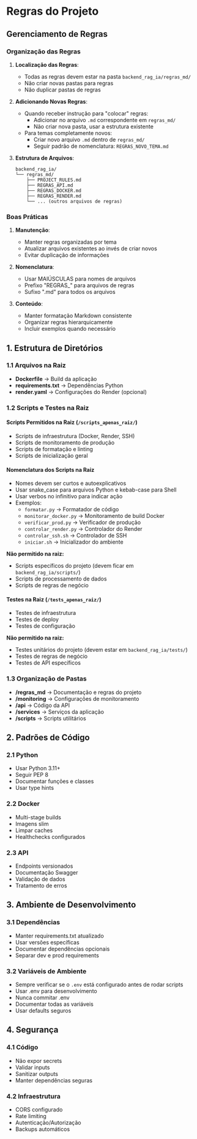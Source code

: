 # Regras do Projeto

## Gerenciamento de Regras

### Organização das Regras

1. **Localização das Regras**:

   - Todas as regras devem estar na pasta `backend_rag_ia/regras_md/`
   - Não criar novas pastas para regras
   - Não duplicar pastas de regras

2. **Adicionando Novas Regras**:

   - Quando receber instrução para "colocar" regras:
     - Adicionar no arquivo `.md` correspondente em `regras_md/`
     - Não criar nova pasta, usar a estrutura existente
   - Para temas completamente novos:
     - Criar novo arquivo `.md` dentro de `regras_md/`
     - Seguir padrão de nomenclatura: `REGRAS_NOVO_TEMA.md`

3. **Estrutura de Arquivos**:
   ```
   backend_rag_ia/
   └── regras_md/
       ├── PROJECT_RULES.md
       ├── REGRAS_API.md
       ├── REGRAS_DOCKER.md
       ├── REGRAS_RENDER.md
       └── ... (outros arquivos de regras)
   ```

### Boas Práticas

1. **Manutenção**:

   - Manter regras organizadas por tema
   - Atualizar arquivos existentes ao invés de criar novos
   - Evitar duplicação de informações

2. **Nomenclatura**:

   - Usar MAIÚSCULAS para nomes de arquivos
   - Prefixo "REGRAS\_" para arquivos de regras
   - Sufixo ".md" para todos os arquivos

3. **Conteúdo**:
   - Manter formatação Markdown consistente
   - Organizar regras hierarquicamente
   - Incluir exemplos quando necessário

## 1. Estrutura de Diretórios

### 1.1 Arquivos na Raiz

- **Dockerfile** → Build da aplicação
- **requirements.txt** → Dependências Python
- **render.yaml** → Configurações do Render (opcional)

### 1.2 Scripts e Testes na Raiz

#### Scripts Permitidos na Raiz (`/scripts_apenas_raiz/`)

- Scripts de infraestrutura (Docker, Render, SSH)
- Scripts de monitoramento de produção
- Scripts de formatação e linting
- Scripts de inicialização geral

#### Nomenclatura dos Scripts na Raiz

- Nomes devem ser curtos e autoexplicativos
- Usar snake_case para arquivos Python e kebab-case para Shell
- Usar verbos no infinitivo para indicar ação
- Exemplos:
  - `formatar.py` → Formatador de código
  - `monitorar_docker.py` → Monitoramento de build Docker
  - `verificar_prod.py` → Verificador de produção
  - `controlar_render.py` → Controlador do Render
  - `controlar_ssh.sh` → Controlador de SSH
  - `iniciar.sh` → Inicializador do ambiente

**Não permitido na raiz:**

- Scripts específicos do projeto (devem ficar em `backend_rag_ia/scripts/`)
- Scripts de processamento de dados
- Scripts de regras de negócio

#### Testes na Raiz (`/tests_apenas_raiz/`)

- Testes de infraestrutura
- Testes de deploy
- Testes de configuração

**Não permitido na raiz:**

- Testes unitários do projeto (devem estar em `backend_rag_ia/tests/`)
- Testes de regras de negócio
- Testes de API específicos

### 1.3 Organização de Pastas

- **/regras_md** → Documentação e regras do projeto
- **/monitoring** → Configurações de monitoramento
- **/api** → Código da API
- **/services** → Serviços da aplicação
- **/scripts** → Scripts utilitários

## 2. Padrões de Código

### 2.1 Python

- Usar Python 3.11+
- Seguir PEP 8
- Documentar funções e classes
- Usar type hints

### 2.2 Docker

- Multi-stage builds
- Imagens slim
- Limpar caches
- Healthchecks configurados

### 2.3 API

- Endpoints versionados
- Documentação Swagger
- Validação de dados
- Tratamento de erros

## 3. Ambiente de Desenvolvimento

### 3.1 Dependências

- Manter requirements.txt atualizado
- Usar versões específicas
- Documentar dependências opcionais
- Separar dev e prod requirements

### 3.2 Variáveis de Ambiente

- Sempre verificar se o `.env` está configurado antes de rodar scripts
- Usar .env para desenvolvimento
- Nunca commitar .env
- Documentar todas as variáveis
- Usar defaults seguros

## 4. Segurança

### 4.1 Código

- Não expor secrets
- Validar inputs
- Sanitizar outputs
- Manter dependências seguras

### 4.2 Infraestrutura

- CORS configurado
- Rate limiting
- Autenticação/Autorização
- Backups automáticos
